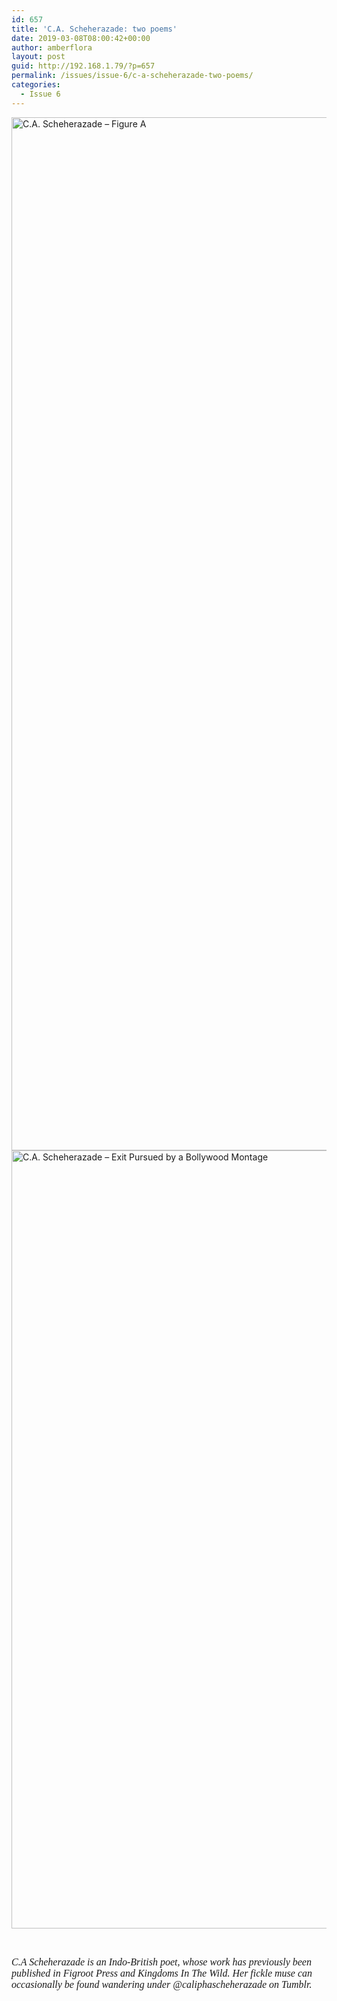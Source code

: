 ```yaml
---
id: 657
title: 'C.A. Scheherazade: two poems'
date: 2019-03-08T08:00:42+00:00
author: amberflora
layout: post
guid: http://192.168.1.79/?p=657
permalink: /issues/issue-6/c-a-scheherazade-two-poems/
categories:
  - Issue 6
---
```

<img loading="lazy" class="alignnone size-full wp-image-658" src="http://amberflora.com/wp-content/uploads/2019/02/POETRY-SUBMISSION-—-C.A-SCHEHERAZADE-1.jpg" alt="C.A. Scheherazade – Figure A" width="2338" height="1653" srcset="https://www.amberflora.com/wp-content/uploads/2019/02/POETRY-SUBMISSION-—-C.A-SCHEHERAZADE-1.jpg 2338w, https://www.amberflora.com/wp-content/uploads/2019/02/POETRY-SUBMISSION-—-C.A-SCHEHERAZADE-1-300x212.jpg 300w, https://www.amberflora.com/wp-content/uploads/2019/02/POETRY-SUBMISSION-—-C.A-SCHEHERAZADE-1-768x543.jpg 768w, https://www.amberflora.com/wp-content/uploads/2019/02/POETRY-SUBMISSION-—-C.A-SCHEHERAZADE-1-1024x724.jpg 1024w" sizes="(max-width: 2338px) 100vw, 2338px" />

<img loading="lazy" class="alignnone size-full wp-image-659" src="http://amberflora.com/wp-content/uploads/2019/02/CAS-exit.jpg" alt="C.A. Scheherazade – Exit Pursued by a Bollywood Montage" width="2170" height="1245" srcset="https://www.amberflora.com/wp-content/uploads/2019/02/CAS-exit.jpg 2170w, https://www.amberflora.com/wp-content/uploads/2019/02/CAS-exit-300x172.jpg 300w, https://www.amberflora.com/wp-content/uploads/2019/02/CAS-exit-768x441.jpg 768w, https://www.amberflora.com/wp-content/uploads/2019/02/CAS-exit-1024x588.jpg 1024w" sizes="(max-width: 2170px) 100vw, 2170px" /> 

&nbsp;

<span style="font-family: georgia, palatino, serif; font-size: 12pt;"><em>C.A Scheherazade is an Indo-British poet, whose work has previously been published in Figroot Press and Kingdoms In The Wild. Her fickle muse can occasionally be found wandering under @caliphascheherazade on Tumblr.</em></span>